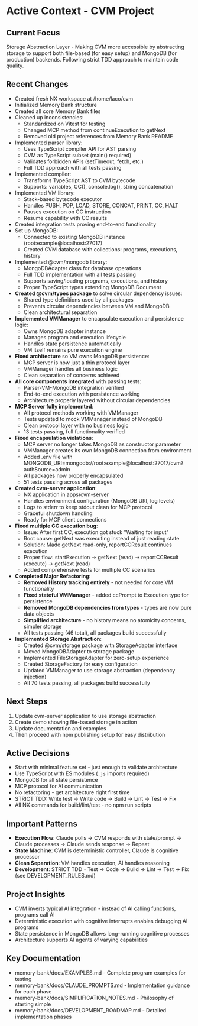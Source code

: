 # Active Context - CVM Project

## Current Focus
Storage Abstraction Layer - Making CVM more accessible by abstracting storage to support both file-based (for easy setup) and MongoDB (for production) backends. Following strict TDD approach to maintain code quality.

## Recent Changes
- Created fresh NX workspace at /home/laco/cvm
- Initialized Memory Bank structure
- Created all core Memory Bank files
- Cleaned up inconsistencies:
  - Standardized on Vitest for testing
  - Changed MCP method from continueExecution to getNext
  - Removed old project references from Memory Bank README
- Implemented parser library:
  - Uses TypeScript compiler API for AST parsing
  - CVM as TypeScript subset (main() required)
  - Validates forbidden APIs (setTimeout, fetch, etc.)
  - Full TDD approach with all tests passing
- Implemented compiler:
  - Transforms TypeScript AST to CVM bytecode
  - Supports: variables, CC(), console.log(), string concatenation
- Implemented VM library:
  - Stack-based bytecode executor
  - Handles PUSH, POP, LOAD, STORE, CONCAT, PRINT, CC, HALT
  - Pauses execution on CC instruction
  - Resume capability with CC results
- Created integration tests proving end-to-end functionality
- Set up MongoDB:
  - Connected to existing MongoDB instance (root:example@localhost:27017)
  - Created CVM database with collections: programs, executions, history
- Implemented @cvm/mongodb library:
  - MongoDBAdapter class for database operations
  - Full TDD implementation with all tests passing
  - Supports saving/loading programs, executions, and history
  - Proper TypeScript types extending MongoDB Document
- **Created @cvm/types package** to solve circular dependency issues:
  - Shared type definitions used by all packages
  - Prevents circular dependencies between VM and MongoDB
  - Clean architectural separation
- **Implemented VMManager** to encapsulate execution and persistence logic:
  - Owns MongoDB adapter instance
  - Manages program and execution lifecycle
  - Handles state persistence automatically
  - VM itself remains pure execution engine
- **Fixed architecture** so VM owns MongoDB persistence:
  - MCP server is now just a thin protocol layer
  - VMManager handles all business logic
  - Clean separation of concerns achieved
- **All core components integrated** with passing tests:
  - Parser-VM-MongoDB integration verified
  - End-to-end execution with persistence working
  - Architecture properly layered without circular dependencies
- **MCP Server fully implemented**:
  - All protocol methods working with VMManager
  - Tests updated to mock VMManager instead of MongoDB
  - Clean protocol layer with no business logic
  - 13 tests passing, full functionality verified
- **Fixed encapsulation violations**:
  - MCP server no longer takes MongoDB as constructor parameter
  - VMManager creates its own MongoDB connection from environment
  - Added .env file with MONGODB_URI=mongodb://root:example@localhost:27017/cvm?authSource=admin
  - All packages now properly encapsulated
  - 51 tests passing across all packages
- **Created cvm-server application**:
  - NX application in apps/cvm-server
  - Handles environment configuration (MongoDB URI, log levels)
  - Logs to stderr to keep stdout clean for MCP protocol
  - Graceful shutdown handling
  - Ready for MCP client connections
- **Fixed multiple CC execution bug**:
  - Issue: After first CC, execution got stuck "Waiting for input"
  - Root cause: getNext was executing instead of just reading state
  - Solution: Made getNext read-only, reportCCResult continues execution
  - Proper flow: startExecution → getNext (read) → reportCCResult (execute) → getNext (read)
  - Added comprehensive tests for multiple CC scenarios
- **Completed Major Refactoring**:
  - **Removed History tracking entirely** - not needed for core VM functionality
  - **Fixed stateful VMManager** - added ccPrompt to Execution type for persistence
  - **Removed MongoDB dependencies from types** - types are now pure data objects
  - **Simplified architecture** - no history means no atomicity concerns, simpler storage
  - All tests passing (46 total), all packages build successfully
- **Implemented Storage Abstraction**:
  - Created @cvm/storage package with StorageAdapter interface
  - Moved MongoDBAdapter to storage package
  - Implemented FileStorageAdapter for zero-setup experience
  - Created StorageFactory for easy configuration
  - Updated VMManager to use storage abstraction (dependency injection)
  - All 70 tests passing, all packages build successfully

## Next Steps
1. Update cvm-server application to use storage abstraction
2. Create demo showing file-based storage in action
3. Update documentation and examples
4. Then proceed with npm publishing setup for easy distribution

## Active Decisions
- Start with minimal feature set - just enough to validate architecture
- Use TypeScript with ES modules (`.js` imports required)
- MongoDB for all state persistence
- MCP protocol for AI communication
- No refactoring - get architecture right first time
- STRICT TDD: Write test → Write code → Build → Lint → Test → Fix
- All NX commands for build/lint/test - no npm run scripts

## Important Patterns
- **Execution Flow**: Claude polls → CVM responds with state/prompt → Claude processes → Claude sends response → Repeat
- **State Machine**: CVM is deterministic controller, Claude is cognitive processor
- **Clean Separation**: VM handles execution, AI handles reasoning
- **Development**: STRICT TDD - Test → Code → Build → Lint → Test → Fix (see DEVELOPMENT_RULES.md)

## Project Insights
- CVM inverts typical AI integration - instead of AI calling functions, programs call AI
- Deterministic execution with cognitive interrupts enables debugging AI programs
- State persistence in MongoDB allows long-running cognitive processes
- Architecture supports AI agents of varying capabilities

## Key Documentation
- memory-bank/docs/EXAMPLES.md - Complete program examples for testing
- memory-bank/docs/CLAUDE_PROMPTS.md - Implementation guidance for each phase
- memory-bank/docs/SIMPLIFICATION_NOTES.md - Philosophy of starting simple
- memory-bank/docs/DEVELOPMENT_ROADMAP.md - Detailed implementation phases